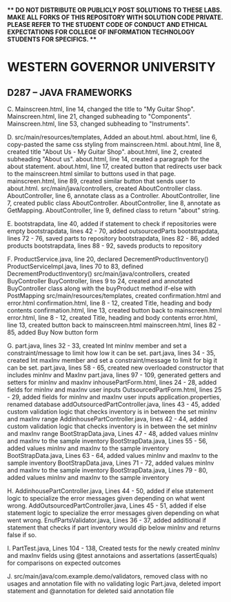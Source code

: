 <strong>** DO NOT DISTRIBUTE OR PUBLICLY POST SOLUTIONS TO THESE LABS. MAKE ALL FORKS OF THIS REPOSITORY WITH SOLUTION CODE PRIVATE. PLEASE REFER TO THE STUDENT CODE OF CONDUCT AND ETHICAL EXPECTATIONS FOR COLLEGE OF INFORMATION TECHNOLOGY STUDENTS FOR SPECIFICS. ** </strong>

# WESTERN GOVERNOR UNIVERSITY 
## D287 – JAVA FRAMEWORKS

C.  Mainscreen.html, line 14, changed the title to "My Guitar Shop".
    Mainscreen.html, line 21, changed subheading to "Components".
    Mainscreen.html, line 53, changed subheading to "Instruments".

D.  src/main/resources/templates, Added an about.html.
    about.html, line 6, copy-pasted the same css styling from mainscreen.html. 
    about.html, line 8, created title "About Us - My Guitar Shop".
    about.html, line 2, created subheading "About us".
    about.html, line 14, created a paragraph for the about statement.
    about.html, line  17, created button that redirects user back to the mainscreen.html similar to buttons used in that
    page.
    mainscreen.html, line 89, created similar button that sends user to about.html.
    src/main/java/controllers, created AboutController class.
    AboutController, line 6, annotate class as a Controller.
    AboutController, line 7, created public class AboutController.
    AboutController, line 8, annotate as GetMapping.
    AboutController, line 9, defined class to return "about" string.


E.  bootstrapdata, line 40, added if statement to check if repositories were empty
    bootstrapdata, lines 42 - 70, added outsourcedParts
    bootstrapdata, lines 72 - 76, saved parts to repository
    bootstrapdata, lines 82 - 86, added products
    bootstrapdata, lines 88 - 92, saveds products to repository


F.  ProductService.java, line 20, declared DecrementProductInventory()
    ProductServiceImpl.java, lines 70 to 83, defined DecrementProductInventory()
    src/main/java/controllers, created BuyController
    BuyController, lines 9 to 24, created and annotated BuyController class along
    with the buyProduct method if-else with PostMapping
    src/main/resources/templates, created confirmation.html and error.html
    confirmation.html, line 8 - 12, created Title, heading and body contents
    confirmation.html, line 13, created button back to mainscreen.html
    error.html, line 8 - 12, created Title, heading and body contents
    error.html, line 13, created button back to mainscreen.html
    mainscreen.html, lines 82 - 85, added Buy Now button form


G.  part.java, lines 32 - 33, created Int minInv member and set a constraint/message
    to limit how low it can be set.
    part.java, lines 34 - 35, created Int maxInv member and set a constraint/message
    to limit for big it can be set.
    part.java, lines 58 - 65, created new overloaded constructor that includes minInv and MaxInv
    part.java, lines 97 - 109, generated getters and setters for minInv and maxInv
    inhousePartForm.html, lines 24 - 28, added fields for minInv and maxInv user inputs
    OutsourcedPartForm.html, lines 25 - 29, added fields for minInv and maxInv user inputs
    application.properties, renamed database
    addOutsourcedPartController.java, lines 43 - 45, added custom validation logic that checks
    inventory is in between the set minInv and maxInv range
    AddinhousePartController.java, lines 42 - 44, added custom validation logic that checks
    inventory is in between the set minInv and maxInv range
    BootStrapData.java, Lines 47 - 48, added values minInv and maxInv to the sample inventory
    BootStrapData.java, Lines 55 - 56, added values minInv and maxInv to the sample inventory
    BootStrapData.java, Lines 63 - 64, added values minInv and maxInv to the sample inventory
    BootStrapData.java, Lines 71 - 72, added values minInv and maxInv to the sample inventory
    BootStrapData.java, Lines 79 - 80, added values minInv and maxInv to the sample inventory


H.  AddinhousePartController.java, Lines 44 - 50, added if else statement logic to specialize
    the error messages given depending on what went wrong.
    AddOutsourcedPartController.java, Lines 45 - 51, added if else statement logic to specialize
    the error messages given depending on what went wrong.
    EnufPartsValidator.java, Lines 36 - 37, added additional if statement that checks if part inventory
    would dip below minInv and returns false if so.

I.  PartTest.java, Lines 104 - 138, Created tests for the newly created minInv and maxInv fields
    using @test annotaions and assertations (assertEquals) for comparisons on expected outcomes

J.  src/main/java/com.example.demo/validators, removed class with no usages and annotation file
    with no validating logic
    Part.java, deleted import statement and @annotation for deleted said annotation file
